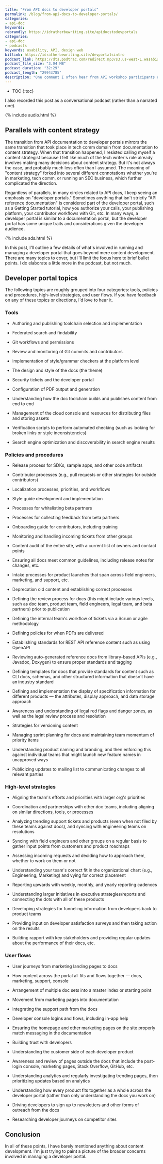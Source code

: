 ```yaml
---
title: "From API docs to developer portals"
permalink: /blog/from-api-docs-to-developer-portals/
categories:
- api-doc
keywords:
rebrandly: https://idratherbewriting.site/apidocstodevportals
categories:
- api-doc
- podcasts
keywords: usability, API, design web
bitlink: https://idratherbewriting.site/devportalsintro
podcast_link: https://dts.podtrac.com/redirect.mp3/s3.us-west-1.wasabisys.com/idbwmedia.com/podcasts/devportalsintro.mp3
podcast_file_size: "3.04 MB"
podcast_duration: "32:29"
podcast_length: "29943785"
description: "One comment I often hear from API workshop participants and other readers is that they want a more advanced API course. I've been thinking about what that more advanced course would involve, in addition to what might be involved in leveling up at my work, and I've come to a realization that I need to transition more from API documentation to developer portal strategies. Developer portal strategies includes API documentation but also encompasses broader concerns as well, not too different from content strategy. "
---
```


* TOC
{:toc}

I also recorded this post as a conversational podcast (rather than a narrated one).

{% include audio.html %}

## Parallels with content strategy

The transition from API documentation to developer portals mirrors the same transition that took place in tech comm domain from documentation to content strategy. When that transition happened, I resisted calling myself a content strategist because I felt like much of the tech writer's role already involves making many decisions about content strategy. But it's not always the case, and probably much less often than I assumed. The meaning of "content strategy" forked into several different connotations whether you're in marketing, tech comm, or running an SEO business, which further complicated the direction.

Regardless of parallels, in many circles related to API docs, I keep seeing an emphasis on "developer portals." Sometimes anything that isn't strictly "API reference documentation" is considered part of the developer portal, such as a Getting Started tutorial, how you authorize your calls, your publishing platform, your contributor workflows with Git, etc. In many ways, a developer portal is similar to a documentation portal, but the developer portal has some unique traits and considerations given the developer audience.

{% include ads.html %}

In this post, I'll outline a few details of what's involved in running and managing a developer portal that goes beyond mere content development. There are many topics to cover, but I'll limit the focus here to brief bullet points. I do elaborate a little more in the podcast, but not much.

## Developer portal topics

The following topics are roughly grouped into four categories: tools, policies and procedures, high-level strategies, and user flows. If you have feedback on any of these topics or directions, I'd love to hear it.

### Tools

*  Authoring and publishing toolchain selection and implementation

*  Federated search and findability

*  Git workflows and permissions

*  Review and monitoring of Git commits and contributors

*  Implementation of style/grammar checkers at the platform level

*  The design and style of the docs (the theme)

*  Security tickets and the developer portal

*  Configuration of PDF output and generation

*  Understanding how the doc toolchain builds and publishes content from end to end

*  Management of the cloud console and resources for distributing files and storing assets

*  Verification scripts to perform automated checking (such as looking for broken links or style inconsistencies)

*  Search engine optimization and discoverability in search engine results

### Policies and procedures

*  Release process for SDKs, sample apps, and other code artifacts

*  Contributor processes (e.g., pull requests or other strategies for outside contributors)

*  Localization processes, priorities, and workflows

*  Style guide development and implementation

*  Processes for whitelisting beta partners

*  Processes for collecting feedback from beta partners

*  Onboarding guide for contributors, including training

*  Monitoring and handling incoming tickets from other groups

*  Content audit of the entire site, with a current list of owners and contact points

*  Ensuring all docs meet common guidelines, including release notes for changes, etc.

*  Intake processes for product launches that span across field engineers, marketing, and support, etc.

*  Deprecation old content and establishing correct processes

*  Defining the review process for docs (this might include various levels, such as doc team, product team, field engineers, legal team, and beta partners) prior to publication

*  Defining the internal team's workflow of tickets via a Scrum or agile methodology

*  Defining policies for when PDFs are delivered

*  Establishing standards for REST API reference content such as using OpenAPI

*  Reviewing auto-generated reference docs from library-based APIs (e.g., Javadoc, Doxygen) to ensure proper standards and tagging

*  Defining templates for docs that provide standards for content such as CLI docs, schemas, and other structured information that doesn't have an industry standard

*  Defining and implementation the display of specification information for different products &mdash; the attributes, display approach, and data storage approach

*  Awareness and understanding of legal red flags and danger zones, as well as the legal review process and resolution

* Strategies for versioning content

*  Managing sprint planning for docs and maintaining team momentum of priority items

*  Understanding product naming and branding, and then enforcing this against individual teams that might launch new feature names in unapproved ways

*  Publicizing updates to mailing list to communicating changes to all relevant parties

### High-level strategies

*  Aligning the team's efforts and priorities with larger org's priorities

*  Coordination and partnerships with other doc teams, including aligning on similar directions, tools, or processes

*  Analyzing trending support tickets and products (even when not filed by these teams against docs), and syncing with engineering teams on resolutions

*  Syncing with field engineers and other groups on a regular basis to gather input points from customers and product roadmaps

*  Assessing incoming requests and deciding how to approach them, whether to work on them
 or not
*  Understanding your team's correct fit in the organizational chart (e.g., Engineering, Marketing) and vying for correct placement

*  Reporting upwards with weekly, monthly, and yearly reporting cadences

*  Understanding larger initiatives in executive strategies/reports and connecting the dots with all of these products

*  Developing strategies for funneling information from developers back to product teams

*  Providing input on developer satisfaction surveys and then taking action on the results

*  Building rapport with key stakeholders and providing regular updates about the performance of their docs, etc.

### User flows

*  User journeys from marketing landing pages to docs

*  How content across the portal all fits and flows together &mdash; docs, marketing, support, console

*  Arrangement of multiple doc sets into a master index or starting point

*  Movement from marketing pages into documentation

*  Integrating the support path from the docs

*  Developer console logins and flows, including in-app help

*  Ensuring the homepage and other marketing pages on the site properly match messaging in the documentation

*  Building trust with developers

*  Understanding the customer side of each developer product

*  Awareness and review of pages outside the docs that include the post-login console, marketing pages, Stack Overflow, GitHub, etc.

*  Understanding analytics and regularly investigating trending pages, then prioritizing updates based on analytics

*  Understanding how every product fits together as a whole across the developer portal (rather than only understanding the docs you work on)

*  Driving developers to sign up to newsletters and other forms of outreach from the docs

*  Researching developer journeys on competitor sites



## Conclusion

In all of these points, I have barely mentioned anything about content development. I'm just trying to paint a picture of the broader concerns involved in managing a developer portal.
